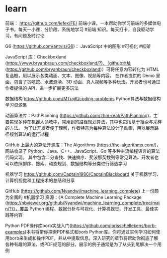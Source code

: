 # learn

前端：
https://github.com/lefex/FE/ 前端小课，一本帮助你学习前端的多媒体电子书。每天一小课，分阶段、系统地学习 #前端 知识。每天打卡，自我驱动学习，有问题及时讨论

G6 (https://github.com/antvis/G6)： JavaScript 中的图形 #可视化 #框架

JavaScript 库：Checkboxland (https://www.bryanbraun.com/checkboxland/?)，（github地址 (https://github.com/bryanbraun/checkboxland)）可将任意内容转化为 HTML 复选框，用以展示各类动画、文本、图像、视频等内容。
在作者提供的 Demo 里面，包含了贪吃蛇、水波涟漪、3D 动画、真人视频等多种玩法。开发者也可通过作者提供的 API，进一步扩展更多玩法


数据结构
https://github.com/MTrajK/coding-problems  Python算法与数据结构学习资源集 

动画算法库：PathPlanning (https://github.com/zhm-real/PathPlanning)，主要实现多种在机器人领域中，常用到的路径规划算法，其中也包括基于搜索与采样的方法。
为了让开发者便于理解，作者特意为每种算法设计了动画，用以展示路径规划算法的运行过程

GitHub 上最大的算法开源库：The Algorithms (https://the-algorithms.com/)，网站收录了 Python、Java、C++、JavaScript、Go 等多种主流编程语言的算法代码实现。
其中包含二分查找、快速排序、斐波那契数列等常见算法。开发者也可以依照排序、搜索、动态规划、数据结构等分类进行筛选学习

机器学习
https://github.com/Captain1986/CaptainBlackboard 关于机器学习、计算机视觉和工程技术的总结和分享 

GitHub (https://github.com/Nyandwi/machine_learning_complete) 上一份颇为全面的 #机器学习 资源：《A Complete Machine Learning Package (https://nbviewer.org/github/Nyandwi/machine_learning_complete/tree/main/?)》，覆盖 Python 编程、数据分析与可视化、计算机视觉、开发工具、最佳实践等内容

Python PDF操作库borb实战入门(https://github.com/jorisschellekens/borb-examples)本书将带你探索PDF格式和borb Python库。你将通过实例学习如何使用borb来生成和操作PDF，并从中提取信息。深入研究的章节将帮助你彻底了解各种有趣的算法，或PDF规范的部分。展示的例子通常是为了从头到尾解决一个用例

